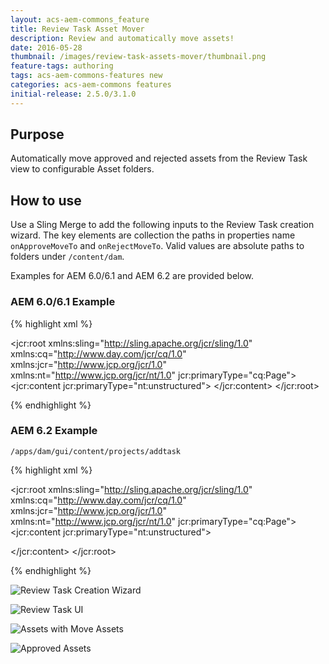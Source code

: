 ```yaml
---
layout: acs-aem-commons_feature
title: Review Task Asset Mover
description: Review and automatically move assets!
date: 2016-05-28
thumbnail: /images/review-task-assets-mover/thumbnail.png
feature-tags: authoring
tags: acs-aem-commons-features new
categories: acs-aem-commons features
initial-release: 2.5.0/3.1.0
---
```


## Purpose

Automatically move approved and rejected assets from the Review Task view to configurable Asset folders.

## How to use

Use a Sling Merge to add the following inputs to the Review Task creation wizard. The key elements are collection the paths in properties name `onApproveMoveTo` and `onRejectMoveTo`. Valid values are absolute paths to folders under `/content/dam`.

Examples for AEM 6.0/6.1 and AEM 6.2 are provided below.

### AEM 6.0/6.1 Example

{% highlight xml %}
<?xml version="1.0" encoding="UTF-8"?>
<jcr:root xmlns:sling="http://sling.apache.org/jcr/sling/1.0" xmlns:cq="http://www.day.com/jcr/cq/1.0" xmlns:jcr="http://www.jcp.org/jcr/1.0" xmlns:nt="http://www.jcp.org/jcr/nt/1.0"
    jcr:primaryType="cq:Page">
    <jcr:content
        jcr:primaryType="nt:unstructured">
        <content jcr:primaryType="nt:unstructured">
            <items jcr:primaryType="nt:unstructured">
                <createwizard jcr:primaryType="nt:unstructured">
                    <items jcr:primaryType="nt:unstructured">
                        <step1 jcr:primaryType="nt:unstructured">
                            <items jcr:primaryType="nt:unstructured">
                                <properties jcr:primaryType="nt:unstructured">
                                    <items jcr:primaryType="nt:unstructured">
                                        <on-approve
                                            jcr:primaryType="nt:unstructured"
                                            sling:resourceType="granite/ui/components/foundation/form/pathbrowser"
                                            fieldLabel="On Approve Move To"
                                            name="onApproveMoveTo"
                                            predicate="folder"
                                            rootPath="/content/dam"/>
                                        <on-reject
                                            jcr:primaryType="nt:unstructured"
                                            sling:resourceType="granite/ui/components/foundation/form/pathbrowser"
                                            fieldLabel="On Reject Move To"
                                            name="onRejectMoveTo"
                                            predicate="folder"
                                            rootPath="/content/dam"/>
                                    </items>
                                </properties>
                            </items>
                        </step1>
                    </items>
                </createwizard>
            </items>
        </content>
    </jcr:content>
</jcr:root>

{% endhighlight %}


### AEM 6.2 Example

`/apps/dam/gui/content/projects/addtask`

{% highlight xml %}
<?xml version="1.0" encoding="UTF-8"?>
<jcr:root xmlns:sling="http://sling.apache.org/jcr/sling/1.0" xmlns:cq="http://www.day.com/jcr/cq/1.0" xmlns:jcr="http://www.jcp.org/jcr/1.0" xmlns:nt="http://www.jcp.org/jcr/nt/1.0"
    jcr:primaryType="cq:Page">
    <jcr:content jcr:primaryType="nt:unstructured">
        <body jcr:primaryType="nt:unstructured">
            <items jcr:primaryType="nt:unstructured">
                <form jcr:primaryType="nt:unstructured">
                    <items jcr:primaryType="nt:unstructured">
                        <wizard jcr:primaryType="nt:unstructured">
                            <items jcr:primaryType="nt:unstructured">
                                <tabs jcr:primaryType="nt:unstructured">
                                    <items jcr:primaryType="nt:unstructured">
                                        <basic jcr:primaryType="nt:unstructured">
                                            <items jcr:primaryType="nt:unstructured">
                                                <singlecontainer jcr:primaryType="nt:unstructured">
                                                    <items jcr:primaryType="nt:unstructured">
                                                        <on-approve
                                                            jcr:primaryType="nt:unstructured"
                                                            fieldLabel="On Approve Move To"
                                                            sling:resourceType="granite/ui/components/foundation/form/pathbrowser"
                                                            name="onApproveMoveTo"
                                                            predicate="folder"
                                                            rootPath="/content/dam"/>
                                                        <on-reject
                                                            jcr:primaryType="nt:unstructured"
                                                            fieldLabel="On Reject Move To"
                                                            sling:resourceType="granite/ui/components/foundation/form/pathbrowser"
                                                            name="onRejectMoveTo"
                                                            predicate="folder"
                                                            rootPath="/content/dam"/>
                                                    </items>
                                                </singlecontainer>
                                            </items>
                                        </basic>
                                    </items>
                                </tabs>
                            </items>
                        </wizard>
                    </items>
                </form>
            </items>
        </body>
    </jcr:content>
</jcr:root>

{% endhighlight %}

![Review Task Creation Wizard](/acs-commons/images/review-task-asset-mover/image-1.png)

![Review Task UI](/acs-commons/images/review-task-asset-mover/image-2.png)

![Assets with Move Assets](/acs-commons/images/review-task-asset-mover/image-3.png)

![Approved Assets](/acs-commons/images/review-task-asset-mover/image-4.png)

